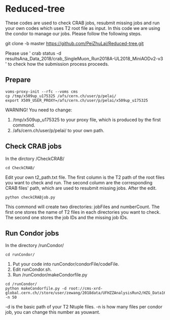 # Reduced-tree
These codes are used to check CRAB jobs, resubmit missing jobs and run your own codes which uses T2 root file as input. In this code we are using the condor to manage our jobs. Please follow the following steps.

git clone -b master https://github.com/PeiZhuLai/Reduced-tree.git

Please use ' crab status -d resultsAna_Data_2018/crab_SingleMuon_Run2018A-UL2018_MiniAODv2-v3 ' to check how the submission process proceeds.

## Prepare
```
voms-proxy-init --rfc --voms cms
cp /tmp/x509up_u175325 /afs/cern.ch/user/p/pelai/
export X509_USER_PROXY=/afs/cern.ch/user/p/pelai/x509up_u175325
```
WARNING!
You need to change:
1. /tmp/x509up_u175325 to your proxy file, which is produced by the first commond.
2. /afs/cern.ch/user/p/pelai/ to your own path.

## Check CRAB jobs
In the dirctory /CheckCRAB/
```
cd CheckCRAB/
```
Edit your own t2_path.txt file. The first column is the T2 path of the root files you want to check and run. The second column are the corresponding CRAB files' path, which are used to resubmit missing jobs.
After the edit.
```
python checkCRABjob.py
```
This commond will create two directories: jobFiles and numberCount. The first one stores the name of T2 files in each directories you want to check. The second one stores the job IDs and the missing job IDs.

## Run Condor jobs
In the directory /runCondor/
```
cd runCondor/
```
1. Put your code into runCondor/condorFile/codeFile.
2. Edit runCondor.sh.
3. Run /runCondor/makeCondorfile.py
```
cd /runCondor/
python makeCondorfile.py -d root://cms-xrd-global.cern.ch//store/user/zewang/2018data/UFHZZAnalysisRun2/HZG_Data16/DoubleEG/ -n 50
```
-d is the basic path of your T2 Ntuple files. -n is how many files per condor job, you can change this number as youwant.

